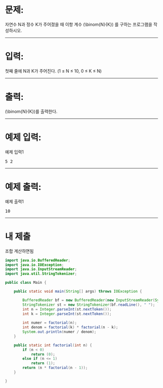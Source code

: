 # 문제: 
자연수 N과 정수 K가 주어졌을 때 이항 계수 \(\binom{N}{K}\) 를 구하는 프로그램을 작성하시오.

---
# 입력: 
첫째 줄에 N과 K가 주어진다. (1 ≤ N ≤ 10, 0 ≤ K ≤ N)

---
# 출력: 
\(\binom{N}{K}\)를 출력한다.

---
# 예제 입력:

예제 입력1
<pre>
5 2
</pre>

---
# 예제 출력:

예제 출력1
<pre>
10
</pre>

---
# 내 제출

조합 계산하면됨

~~~java
import java.io.BufferedReader;
import java.io.IOException;
import java.io.InputStreamReader;
import java.util.StringTokenizer;

public class Main {

	public static void main(String[] args) throws IOException {

		BufferedReader bf = new BufferedReader(new InputStreamReader(System.in));
		StringTokenizer st = new StringTokenizer(bf.readLine(), " ");
		int n = Integer.parseInt(st.nextToken());
		int k = Integer.parseInt(st.nextToken());
		
		int numer = factorial(n);
		int denom = factorial(k) * factorial(n - k);
		System.out.println(numer / denom);
	}

	public static int factorial(int n) {
		if (n < 0)
			return (0);
		else if (n <= 1)
			return (1);
		return (n * factorial(n - 1));
	}

}
~~~
